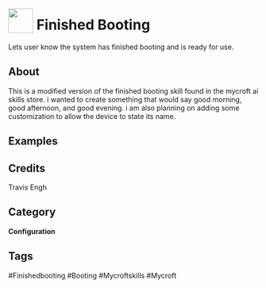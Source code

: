# <img src="https://raw.githack.com/FortAwesome/Font-Awesome/master/svgs/solid/bug.svg" card_color="#22A7F0" width="50" height="50" style="vertical-align:bottom"/> Finished Booting
Lets user know the system has finished booting and is ready for use.

## About
This is a modified version of the finished booting skill found in the mycroft ai skills store. i wanted to create something that would say good morning, good afternoon, and good evening. i am also planning on adding some customization to allow the device to state its name.

## Examples

## Credits
Travis Engh

## Category
**Configuration**

## Tags
#Finishedbooting
#Booting
#Mycroftskills
#Mycroft

